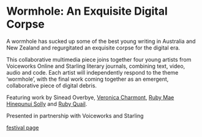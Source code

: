# Wormhole: An Exquisite Digital Corpse

A wormhole has sucked up some of the best young writing in Australia and New Zealand and regurgitated an exquisite corpse for the digital era.

This collaborative multimedia piece joins together four young artists from Voiceworks Online and Starling literary journals, combining text, video, audio and code. Each artist will independently respond to the theme ‘wormhole’, with the final work coming together as an emergent, collaborative piece of digital debris.

Featuring work by Sinead Overbye, [Veronica Charmont](https://vimeo.com/user80148916), [Ruby Mae Hinepunui Solly](http://www.facebook.com/rubysollymusic) and [Ruby Quail](https://rubyquail.design).

Presented in partnership with Voiceworks and Starling

[festival page](https://2019.digitalwritersfestival.com/event/wormhole-an-exquisite-digital-corpse/)
